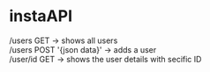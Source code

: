 # instaAPI
/users GET -> shows all users<br>
/users POST '{json data}' -> adds a user<br>
/user/id GET -> shows the user details with secific ID
